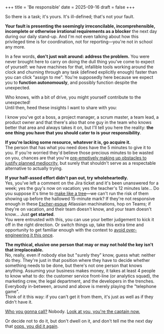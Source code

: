 +++
title = 'Be responsible'
date = 2025-09-16
draft = false
+++

So there is a task; it's yours.  It's ill-defined; that's not your fault.

**Your fault is presenting the seemingly irreconcilable, incomprehensible,
incomplete or otherwise irrational requirements as a blocker** the next day
during our daily stand-up.  And I'm not even talking about how this privileged
time is for coordination, not for reporting—you're not in school any more.

In a few words, **don't just wait around: address the problem.**  You were
never brought here to carry on doing the dull thing you've come to expect
of yourself: we have machines for that, infallible tools working around the
clock and churning through any task (defined explicitly enough) faster than
you can click "assign to me".  You're supposedly here because we expect you to
**function autonomously**, and possibly function despite the unexpected.

   Who knows, with a bit of drive, you might yourself contribute to the
unexpected!<br>
   Until then, heed these insights I want to share with you:

I know you've got a boss, a project manager, a scrum master, a team lead, a
product owner and that there's also that one guy in the team who knows better
that area and always takes it on, but I'll tell you here the reality: **the one
thing you have that you should cater to is your responsibility**.

   **If you're lacking some resource, whatever it is, go acquire it.**<br>
   The person that has what you need does have the 5 minutes to give it to you.
If you're worried they'd believe those precious minutes to be wasted on you,
chances are that you're [pre-emptively making up obstacles to justify planned
mediocrity](https://en.wikipedia.org/wiki/Self-handicapping), but surely that
shouldn't serve as a respectable alternative to actually trying.

   **If your half-assed effort didn't pan out, try wholeheartedly.**<br>
   Yes, you've left a comment on the Jira ticket and it's been
unanswered for a week; yes the guy's now on vacation; yes the
teacher's 12 minutes late...  Do you suppose it's time to [make like
a tree](https://en.wiktionary.org/wiki/make_like_a_tree_and_leave)—we
can't run the risk of them showing up before the hallowed
15-minute mark?  If they're not responsive enough in these
[Escher-esque](https://en.wikipedia.org/wiki/Relativity_(M._C._Escher))
Atlassian machinations, hop on Teams; if they're on vacation, and their team
doesn't know, and your team doesn't know...  Just **get started**.<br>
   You were entrusted with this, you can use your better judgement to kick it
off in the right direction.  Or switch things up, take this extra time and
opportunity to get familiar enough with the context to [avoid over-engineering
it this once](https://quoteinvestigator.com/2012/04/28/shorter-letter).

   **The mythical, elusive one person that may or may not hold the key isn't
that irreplaceable.**<br>
   No, really, even if nobody else but "surely they" know, guess what: neither
do they.  They're just in that position where they have to decide whether
something needs to be done, but there's not one person that knows anything.
Assuming your business makes money, it takes at least 4 people to know what to
do: the customer service front-line (or analytics squad), the marketing crew,
the legal department, and the developers in the trenches.  Everybody in-between,
around and above is merely playing the "telephone game".<br>
   Think of it this way: if you can't get it from them, it's just as well as if
they didn't have it.

[Who you gonna call?](https://en.wikipedia.org/wiki/Ghostbusters_(song))
Nobody.  [Look at you, you're the captain
now.](https://en.wikiquote.org/wiki/Captain_Phillips_(film)#Dialogue)

Or decide not to do it, but don't dwell on it, and
don't tell me the next day that [oops, you did it
again](https://en.wikipedia.org/wiki/Oops!..._I_Did_It_Again_(song)).
